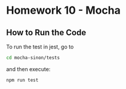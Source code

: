 # Homework 10 - Mocha

## How to Run the Code

To run the test in jest, go to 
```sh
cd mocha-sinon/tests
```

and then execute:
```sh
npm run test
```

